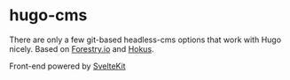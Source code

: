 # hugo-cms

There are only a few git-based headless-cms options that work with Hugo nicely. Based on [Forestry.io](https://forestry.io/) and [Hokus](https://www.hokuscms.com/).

Front-end powered by [SvelteKit](https://kit.svelte.dev/)